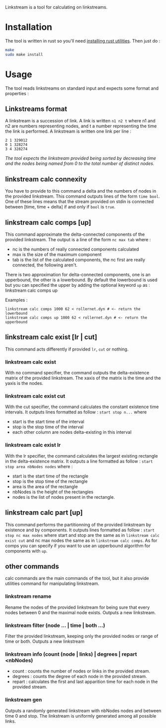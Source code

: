 Linkstream is a tool for calculating on linkstreams.

# Installation
The tool is written in rust so you'll need [installing rust utilities](https://www.rust-lang.org/downloads.html).
Then just do :
```bash
make
sudo make install
```


# Usage
The tool reads linkstreams on standard input and expects some format and properties :
## Linkstreams format
A linkstream is a succession of link.
A link is written ```n1 n2 t``` where n1 and n2 are numbers representing nodes, and t a number representing the time the link is performed.
A linkstream is written one link per line :
```
2 1 329012
0 1 328274
3 4 328274
```
*The tool expects the linkstream provided being sorted by decreasing time and the nodes being named from 0 to the total number of distinct nodes.*

## linkstream calc connexity <delta> <nbNodes>
You have to provide to this command a delta and the numbers of nodes in the provided linkstream.
This command outputs lines of the form ```time bool```. One of these lines means that the stream provided on stdin is connected between [time, time + delta] if and only if ```bool``` is ```true```.


## linkstream calc comps [up] <delta> <nbNodes>
This command approximate the delta-connected components of the provided linkstream.
The output is a line of the form ```nc max tab``` where :
* nc is the numbers of really connected components calculated
* max is the size of the maximum component
* tab is the list of the calculated components, the nc first are really connected, the following aren't.

There is two approximation for delta-connected components, one is an upperbound, the other is a lowerbound. By default the lowerbound is used but you can specified the upper by adding the optional keyword ```up``` as : linkstream calc comps up <delta> <nbNodes>

Examples :
```
linkstream calc comps 1000 62 < rollernet.dyn # <- return the lowerbound
linkstream calc comps up 1000 62 < rollernet.dyn # <- return the upperbound
```


## linkstream calc exist [lr | cut] <delta> <nbNodes>
This command acts differently if provided ```lr```, ```cut``` or nothing.

### linkstream calc exist <delta> <nbNodes>
With no command specifier, the command outputs the delta-existence matrix of the provided linkstream. The xaxis of the matrix is the time and the yaxis is the nodes.

### linkstream calc exist cut <delta> <nbNodes>
With the cut specifier, the command calculates the constant existence time intervals. It outputs lines formatted as follow : ```start stop n...``` where
* start is the start time of the interval
* stop is the stop time of the interval
* each other column are nodes delta-existing in this interval

### linkstream calc exist lr <delta> <nbNodes>
With the lr specifier, the command calculates the largest existing rectangle in the delta-existence matrix. It outputs a line formatted as follow : ```start stop area nbNodes nodes``` where :
* start is the start time of the rectangle
* stop is the stop time of the rectangle
* area is the area of the rectangle
* nbNodes is the height of the rectangles
* nodes is the list of nodes present in the rectangle.

## linkstream calc part [up] <delta> <nbNodes>
This command performs the partitionning of the provided linkstream by existence and by components.
It outputs lines formatted as follow : ```start stop nc max nodes``` where start and stop are the same as in ```linkstream calc exist cut``` and nc max nodes the same as in ```linkstream calc comps```.
As for comps you can specify if you want to use an upperbound algorithm for components with ```up```.

## other commands
calc commands are the main commands of the tool, but it also provide utilities command for manipulating linkstream.

### linkstream rename
Rename the nodes of the provided linkstream for being sure that every nodes between 0 and the maximal node exists.
Outputs a new linkstream.

### linkstream filter (node <node>... | time <start> <stop> | both <start> <stop> <node>...)
Filter the provided linkstream, keeping only the provided nodes or range of time or both.
Outputs a new linkstream

### linkstream info (count (node | links) | degrees <nbNodes> | repart <nbNodes)
* count : counts the number of nodes or links in the provided stream.
* degrees : counts the degree of each node in the provided stream.
* repart : calculates the first and last apparition time for each node in the provided stream.

### linkstream gen <nbNodes> <stop> <proba>
Outputs a randomly generated linkstream with nbNodes nodes and between time 0 and stop.
The linkstream is uniformly generated among all possible links.
